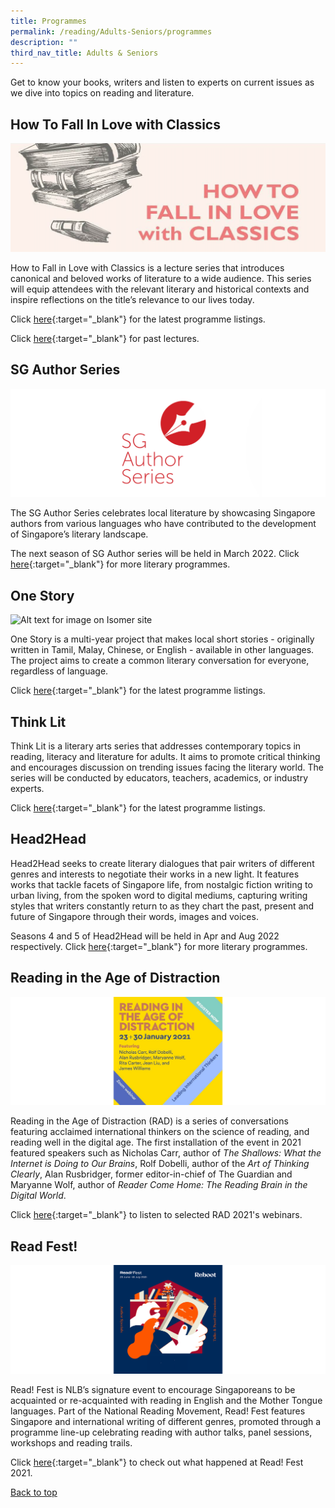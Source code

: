 ```yaml
---
title: Programmes
permalink: /reading/Adults-Seniors/programmes
description: ""
third_nav_title: Adults & Seniors
---
```

Get to know your books, writers and listen to experts on current issues as we dive into topics on reading and literature.

## **How To Fall In Love with Classics**
![Alt text for image on Isomer site](/images/reading/adults-seniors/classics.png)

How to Fall in Love with Classics is a lecture series that introduces canonical and beloved works of literature to a wide audience. This series will equip attendees with the relevant literary and historical contexts and inspire reflections on the title’s relevance to our lives today. 

Click [here](https://go.gov.sg/nlblitarts){:target="_blank"} for the latest programme listings.

Click [here](https://www.facebook.com/howtofallinlovewithclassics/){:target="_blank"} for past lectures.

## **SG Author Series** 

![Alt text for image on Isomer site](/images/reading/adults-seniors/sgauthors.png)

The SG Author Series celebrates local literature by showcasing Singapore authors from various languages who have contributed to the development of Singapore’s literary landscape.

The next season of SG Author series will be held in March 2022. Click [here](https://go.gov.sg/nlblitarts){:target="_blank"} for more literary programmes.

## **One Story** 

![Alt text for image on Isomer site](/images/reading/adults-seniors/razi.png)

One Story is a multi-year project that makes local short stories - originally written in Tamil, Malay, Chinese, or English - available in other languages. The project aims to create a common literary conversation for everyone, regardless of language.

Click [here](https://readingnation.nlb.gov.sg/initiatives/one-story-events/){:target="_blank"} for the latest programme listings.

## **Think Lit** 

Think Lit is a literary arts series that addresses contemporary topics in reading, literacy and literature for adults. It aims to promote critical thinking and encourages discussion on trending issues facing the literary world. The series will be conducted by educators, teachers, academics, or industry experts.

Click [here](https://go.gov.sg/nlblitarts){:target="_blank"} for the latest programme listings.

## **Head2Head** 

Head2Head seeks to create literary dialogues that pair writers of different genres and interests to negotiate their works in a new light. It features works that tackle facets of Singapore life, from nostalgic fiction writing to urban living, from the spoken word to digital mediums, capturing writing styles that writers constantly return to as they chart the past, present and future of Singapore through their words, images and voices.

Seasons 4 and 5 of Head2Head will be held in Apr and Aug 2022 respectively. Click [here](https://go.gov.sg/literaryprogs){:target="_blank"} for more literary programmes.

## **Reading in the Age of Distraction** 

![Alt text for image on Isomer site](/images/reading/adults-seniors/rad21.png)

Reading in the Age of Distraction (RAD) is a series of conversations featuring acclaimed international thinkers on the science of reading, and reading well in the digital age. The first installation of the event in 2021 featured speakers such as Nicholas Carr, author of <em>The Shallows: What the Internet is Doing to Our Brains</em>, Rolf Dobelli, author of the <em>Art of Thinking Clearly</em>, Alan Rusbridger, former editor-in-chief of The Guardian and Maryanne Wolf, author of <em>Reader Come Home: The Reading Brain in the Digital World</em>.

Click [here](https://www.youtube.com/playlist?list=PLJlLW0qKYHTOqPxC7r4BMBjRK0bUJEZXi){:target="_blank"} to listen to selected RAD 2021's webinars.

## **Read Fest!** 

![Alt text for image on Isomer site](/images/reading/adults-seniors/rf21.png)

Read! Fest is NLB’s signature event to encourage Singaporeans to be acquainted or re-acquainted with reading in English and the Mother Tongue languages. Part of the National Reading Movement, Read! Fest features Singapore and international writing of different genres, promoted through a programme line-up celebrating reading with author talks, panel sessions, workshops and reading trails.

Click [here](https://readingnation.nlb.gov.sg/readfest/main){:target="_blank"} to check out what happened at Read! Fest 2021.  


<p class="has-text-right margin--top--xl"><a href="#main-content">Back to top</a></p>